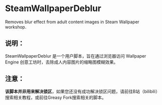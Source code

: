 # SteamWallpaperDeblur
Removes blur effect from adult content images in Steam Wallpaper workshop.
## 说明：
SteamWallpaperDeblur 是一个用户脚本，旨在通过浏览器访问 Wallpaper Engine 创意工坊时，去除成人内容图片的缩略图模糊效果。
## 注意：
**该脚本并非用来解决锁区**，如果您还没有成功解决锁区问题，请前往B站（bilibili）搜索相关教程，或前往Greasy Fork搜索相关的脚本。
